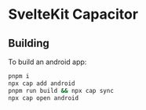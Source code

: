 # SvelteKit Capacitor

## Building

To build an android app:

```bash
pnpm i
npx cap add android
pnpm run build && npx cap sync
npx cap open android
```
